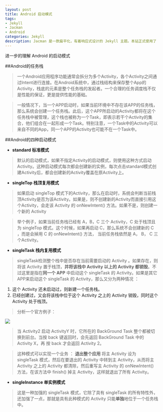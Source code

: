 ```yaml
---
layout: post
title: Android 启动模式
tags:
- Jekyll
- Jacman
- Android
categories: Jekyll
description: Jacman 是一款扁平化，有着响应式设计的 Jekyll 主题。本站正式使用了 Jacman 主题。Jacman 基于 Jacman 的 Hexo 主题修改而来。你可以前往本站和 Demo 预览更多关于本主题的更多效果。如果你有任何问题或意见欢迎到 GitHub 发表 issue。
---
```


进一步的理解 Android 的启动模式




##Android的任务栈

> 一个Android应用程序功能通常会拆分为多个Activity，各个Activity之间通过Intent进行连接。在Android系统中，通过栈结构来保存整个App的Activity，栈底的元素是整个任务栈的发起者。一个合理的任务调度栈不仅是性能的保证，更是提供性能的基础。

> 一般情况下，当一个APP启动时，如果当前环境中不存在该APP的任务栈，那么系统会创建一个任务栈。此后，这个APP所启动的Activity都将在这个任务栈中被管理，这个栈也被称为一个Task，即表示若干个Activity的集合，他们组合在一起形成一个Task。特别注意，一个Task中的Activity可以来自不同的App，同一个APP的Activity也可能不在一个Task中。

##Android的四种启动模式

- **standard  标准模式**

> 默认的启动模式，如果不指定Activity的启动模式，则使用这种方式启动Activity。这种启动模式每次都会创建新的实例，每次点击standard模式创建Activity后，都会创建新的Activity覆盖在原Activity上。

- **singleTop 栈顶复用模式**

> 如果启动 singleTop 模式下的Activity，那么在启动时，系统会判断当前栈顶Activity是否为该Activity。如果是，则不创建新的Activity而直接引用这个Activity，会走该 Activity 的 onNewIntent() 方法。如果不是，则创建一个新的 Activity


> 举个例子，如果当前任务栈已经有 A，B，C 三个 Activity，C 处于栈顶且为 singleTop 模式。这个时候，如果再启动 C，那么系统不会创建新的 C ，而是会掉用 C 的 onNewIntent() 方法， 当前任务栈依然是 A， B， C 三个Activity。

- **singleTask 栈内复用模式**

> singleTask检测整个栈中是否存在当前需要启动的 Activity 。如果存在，则将该 Activity 置于栈顶，**并将该栈中 Activity 以上的 Activity 都销毁**。不过这里是指在**同一个 APP** 中启动这个 singleTask 的 Activity。如果是其它APP来启动这个 singleTask 的 Activity，那么又分为两种情况 ：
1. 这个 Activity 还未启动过，则新建一个任务栈。
2. 已经创建过，又会将该栈中位于这个 Activity 之上的 Activity 销毁，同时这个 Activity 处于栈顶。

> 分析一个官方例子：

![](http://img.blog.csdn.net/20160907155724862)

> 当 Activity2 启动 ActivityY 时，它所在的 BackGround Task 整个都被切换到前台。当按 back 键返回时，会先返回 BackGround Task 中的 Activity X，再 按 back 才会返回 Activity 2。

> 这种模式可以实现一个业务 ： **退出整个应用**
> 将主 Activity 设为 singleTask 模式，然后在要退出的 Activity 中转到主 Activity，从而将主 Activity 之上的 Activity 都清除，然后重写主 Activity 的 onNewIntent() 方法，在该方法中 finish() 掉主 Activity，这样就退出了所有 Activity。

- **singleInstance 单实例模式**

> 这是一种加强的 singleTask 模式，它除了具有 singleTask 的所有特性外，还加强了一点，那就是具有此种模式的 Activity 只能**单独**地位于一个任务栈中。









